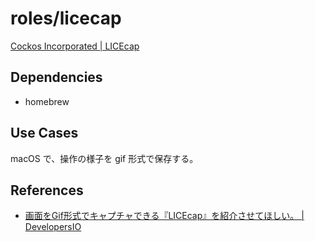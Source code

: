 # roles/licecap
[Cockos Incorporated | LICEcap](https://www.cockos.com/licecap/)



## Dependencies
- homebrew



## Use Cases
macOS で、操作の様子を gif 形式で保存する。



## References
- [画面をGif形式でキャプチャできる『LICEcap』を紹介させてほしい。 | DevelopersIO](https://dev.classmethod.jp/articles/introduce-licecap/)

